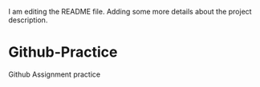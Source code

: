 I am editing the README file. Adding some more details about the project description.

# Github-Practice
Github Assignment practice
